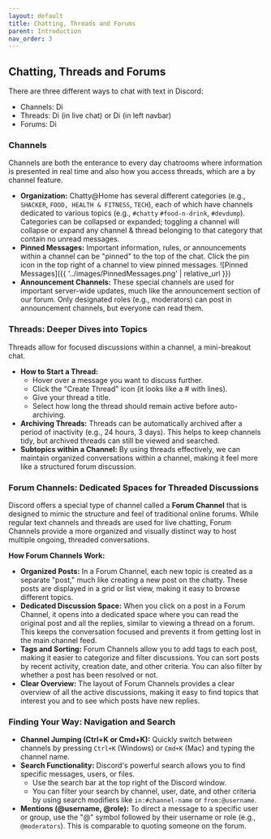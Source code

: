 ```yaml
---
layout: default
title: Chatting, Threads and Forums
parent: Introduction
nav_order: 3
---
```


## Chatting, Threads and Forums

There are three different ways to chat with text in Discord:

*   Channels: <img src="{{ '../images/ChatIcon.png' | relative_url }}" width="14px" height="14px" alt="Discord Channel icon"/>
*   Threads: <img src="https://cdn3.emoji.gg/emojis/1148-list-top.png" width="14px" height="14px" alt="Discord Thread icon (top)"> (in live chat) or <img src="https://cdn3.emoji.gg/emojis/1981-list-bottom.png" width="14px" height="14px" alt="Discord Thread icon (bottom)"> (in left navbar)
*   Forums: <img src="{{ '../images/ForumIcon.png' | relative_url }}" width="14px" height="14px" alt="Discord Forum icon"/>

### Channels

Channels are both the enterance to every day chatrooms where information is presented in real time and also how you access threads, which are a by channel feature.

*   **Organization:** Chatty@Home has several different categories (e.g., `SHACKER`, `FOOD, HEALTH & FITNESS`, `TECH`), each of which have channels dedicated to various topics (e.g., `#chatty` `#food-n-drink`, `#devdump`). Categories can be collapsed or expanded; toggling a channel will collapse or expand any channel & thread belonging to that category that contain no unread messages.
*   **Pinned Messages:** Important information, rules, or announcements within a channel can be "pinned" to the top of the chat. Click the pin icon in the top right of a channel to view pinned messages.
    ![Pinned Messages]({{ '../images/PinnedMessages.png' | relative_url }})
*   **Announcement Channels:** These special channels are used for important server-wide updates, much like the announcement section of our forum. Only designated roles (e.g., moderators) can post in announcement channels, but everyone can read them.

### Threads: Deeper Dives into Topics

Threads allow for focused discussions within a channel, a mini-breakout chat.

*   **How to Start a Thread:**
    *   Hover over a message you want to discuss further.
    *   Click the "Create Thread" icon (it looks like a # with lines).
    *   Give your thread a title.
    *   Select how long the thread should remain active before auto-archiving.
*   **Archiving Threads:** Threads can be automatically archived after a period of inactivity (e.g., 24 hours, 3 days). This helps to keep channels tidy, but archived threads can still be viewed and searched.
*   **Subtopics within a Channel:** By using threads effectively, we can maintain organized conversations within a channel, making it feel more like a structured forum discussion.

### Forum Channels: Dedicated Spaces for Threaded Discussions

Discord offers a special type of channel called a **Forum Channel** that is designed to mimic the structure and feel of traditional online forums. While regular text channels and threads are used for live chatting, Forum Channels provide a more organized and visually distinct way to host multiple ongoing, threaded conversations.

**How Forum Channels Work:**

*   **Organized Posts:** In a Forum Channel, each new topic is created as a separate "post," much like creating a new post on the chatty. These posts are displayed in a grid or list view, making it easy to browse different topics.
*   **Dedicated Discussion Space:** When you click on a post in a Forum Channel, it opens into a dedicated space where you can read the original post and all the replies, similar to viewing a thread on a forum. This keeps the conversation focused and prevents it from getting lost in the main channel feed.
*   **Tags and Sorting:** Forum Channels allow you to add tags to each post, making it easier to categorize and filter discussions. You can sort posts by recent activity, creation date, and other criteria. You can also filter by whether a post has been resolved or not.
*   **Clear Overview:** The layout of Forum Channels provides a clear overview of all the active discussions, making it easy to find topics that interest you and to see which posts have new replies.

### Finding Your Way: Navigation and Search

*   **Channel Jumping (Ctrl+K or Cmd+K):** Quickly switch between channels by pressing `Ctrl+K` (Windows) or `Cmd+K` (Mac) and typing the channel name.
*   **Search Functionality:** Discord's powerful search allows you to find specific messages, users, or files.
    *   Use the search bar at the top right of the Discord window.
    *   You can filter your search by channel, user, date, and other criteria by using search modifiers like `in:#channel-name` or `from:@username`.
*   **Mentions (@username, @role):** To direct a message to a specific user or group, use the "@" symbol followed by their username or role (e.g., `@moderators`). This is comparable to quoting someone on the forum.